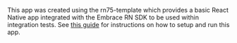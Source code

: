 This app was created using the rn75-template which provides a basic React Native app integrated with the Embrace RN SDK
to be used within integration tests. See [this guide](../integration-tests/README.md) for instructions on how to setup
and run this app.
